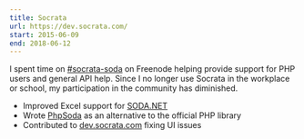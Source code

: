 ```yaml
---
title: Socrata
url: https://dev.socrata.com/
start: 2015-06-09
end: 2018-06-12
---
```


I spent time on [#socrata-soda](irc://irc.freenode.net/socrata-soda) on Freenode helping provide support for PHP users and general API help. Since I no longer use Socrata in the workplace or school, my participation in the community has diminished.

- Improved Excel support for [SODA.NET](https://github.com/CityofSantaMonica/SODA.NET)
- Wrote [PhpSoda](http://github.com/allejo/PhpSoda) as an alternative to the official PHP library
- Contributed to [dev.socrata.com](https://dev.socrata.com/) fixing UI issues
